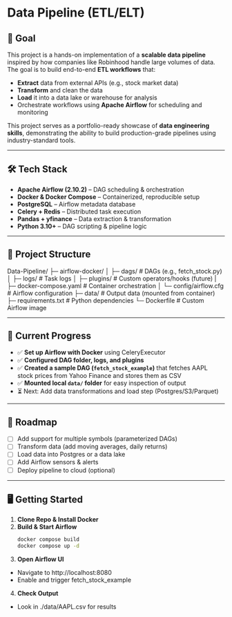 # Data Pipeline (ETL/ELT)

## 🎯 Goal

This project is a hands-on implementation of a **scalable data pipeline** inspired by how companies like Robinhood handle large volumes of data.  
The goal is to build end-to-end **ETL workflows** that:

- **Extract** data from external APIs (e.g., stock market data)
- **Transform** and clean the data
- **Load** it into a data lake or warehouse for analysis
- Orchestrate workflows using **Apache Airflow** for scheduling and monitoring

This project serves as a portfolio-ready showcase of **data engineering skills**, demonstrating the ability to build production-grade pipelines using industry-standard tools.

---

## 🛠️ Tech Stack

- **Apache Airflow (2.10.2)** – DAG scheduling & orchestration
- **Docker & Docker Compose** – Containerized, reproducible setup
- **PostgreSQL** – Airflow metadata database
- **Celery + Redis** – Distributed task execution
- **Pandas + yfinance** – Data extraction & transformation
- **Python 3.10+** – DAG scripting & pipeline logic

---

## 📂 Project Structure

Data-Pipeline/
├─ airflow-docker/
│ ├─ dags/ # DAGs (e.g., fetch_stock.py)
│ ├─ logs/ # Task logs
│ ├─ plugins/ # Custom operators/hooks (future)
| ├─ docker-compose.yaml # Container orchestration
│ └─ config/airflow.cfg # Airflow configuration
├─ data/ # Output data (mounted from container)
├─ requirements.txt # Python dependencies
└─ Dockerfile # Custom Airflow image

---

## 🚀 Current Progress

- ✅ **Set up Airflow with Docker** using CeleryExecutor
- ✅ **Configured DAG folder, logs, and plugins**
- ✅ **Created a sample DAG (`fetch_stock_example`)** that fetches AAPL stock prices from Yahoo Finance and stores them as CSV
- ✅ **Mounted local `data/` folder** for easy inspection of output
- ⏳ Next: Add data transformations and load step (Postgres/S3/Parquet)

---

## 🧭 Roadmap

- [ ] Add support for multiple symbols (parameterized DAGs)
- [ ] Transform data (add moving averages, daily returns)
- [ ] Load data into Postgres or a data lake
- [ ] Add Airflow sensors & alerts
- [ ] Deploy pipeline to cloud (optional)

---

## 🖥️ Getting Started

1. **Clone Repo & Install Docker**
2. **Build & Start Airflow**
   ```bash
   docker compose build
   docker compose up -d
   ```
3. **Open Airflow UI**

- Navigate to http://localhost:8080
- Enable and trigger fetch_stock_example

4. **Check Output**

- Look in ./data/AAPL.csv for results
